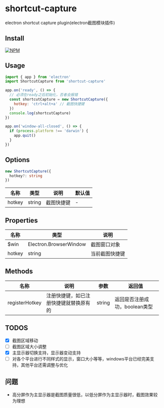 # shortcut-capture
electron shortcut capture plugin(electron截图模块插件)

## Install

[![NPM](https://nodei.co/npm/shortcut-capture.png?downloads=true&downloadRank=true&stars=true)](https://nodei.co/npm/shortcut-capture/)

## Usage
```js
import { app } from 'electron'
import ShortcutCapture from 'shortcut-capture'

app.on('ready', () => {
  // 必须在ready之后初始化，否者会报错
  const shortcutCapture = new ShortcutCapture({
    hotkey: 'ctrl+alt+a' // 截图快捷键
  })
  console.log(shortcutCapture)
})

app.on('window-all-closed', () => {
  if (process.platform !== 'darwin') {
    app.quit()
  }
})
```

## Options
```typescript
new ShortcutCapture({
  hotkey?: string
})
```

| 名称 | 类型 | 说明 | 默认值 |
| --- | --- | --- | --- |
| hotkey | string | 截图快捷键 | - |

## Properties

| 名称 | 类型 | 说明 |
| --- | --- | --- |
| $win | Electron.BrowserWindow | 截图窗口对象 |
| hotkey | string | 当前截图快捷键 |

## Methods

| 名称 | 说明 | 参数 | 返回值 |
| --- | --- | --- | --- |
| registerHotkey | 注册快捷键，如已注册快捷键就替换原有的 | string | 返回是否注册成功，boolean类型 |

## TODOS

- [x] 截图区域移动
- [ ] 截图区域大小调整
- [x] 主显示器切换支持，显示器变动支持
- [ ] 对各个平台进行不同样式的显示，窗口大小等等，windows平台已经完美支持，其他平台还需调整与优化

## 问题

* 高分屏作为主显示器是截图质量很低，以低分屏作为主显示器时，截图效果较为理想
